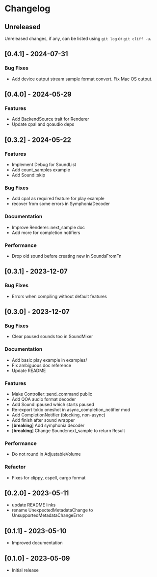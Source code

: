 # Changelog

## Unreleased

Unreleased changes, if any, can be listed using `git log` or `git cliff -u`.

## [0.4.1] - 2024-07-31

### Bug Fixes

- Add device output stream sample format convert. Fix Mac OS output.

## [0.4.0] - 2024-05-29

### Features

- Add BackendSource trait for Renderer
- Update cpal and qoaudio deps


## [0.3.2] - 2024-05-22

### Features

- Implement Debug for SoundList
- Add count_samples example
- Add Sound::skip

### Bug Fixes

- Add cpal as required feature for play example
- recover from some errors in SymphoniaDecoder

### Documentation

- Improve Renderer::next_sample doc
- Add more for completion notifiers

### Performance

- Drop old sound before creating new in SoundsFromFn


## [0.3.1] - 2023-12-07

### Bug Fixes

- Errors when compiling without default features


## [0.3.0] - 2023-12-07

### Bug Fixes

- Clear paused sounds too in SoundMixer

### Documentation

- Add basic play example in examples/
- Fix ambiguous doc reference
- Update README

### Features

- Make Controller::send_command public
- Add QOA audio format decoder
- Add Sound::paused which starts paused
- Re-export tokio oneshot in async_completion_notifier mod
- Add CompletionNotifier (blocking, non-async)
- Add finish after sound wrapper
- [**breaking**] Add symphonia decoder
- [**breaking**] Change Sound::next_sample to return Result

### Performance

- Do not round in AdjustableVolume

### Refactor

- Fixes for clippy, cspell, cargo format


## [0.2.0] - 2023-05-11

- update README links
- rename UnexpectedMetadataChange to UnsupportedMetadataChangeError


## [0.1.1] - 2023-05-10

- Improved documentation


## [0.1.0] - 2023-05-09

- Initial release
